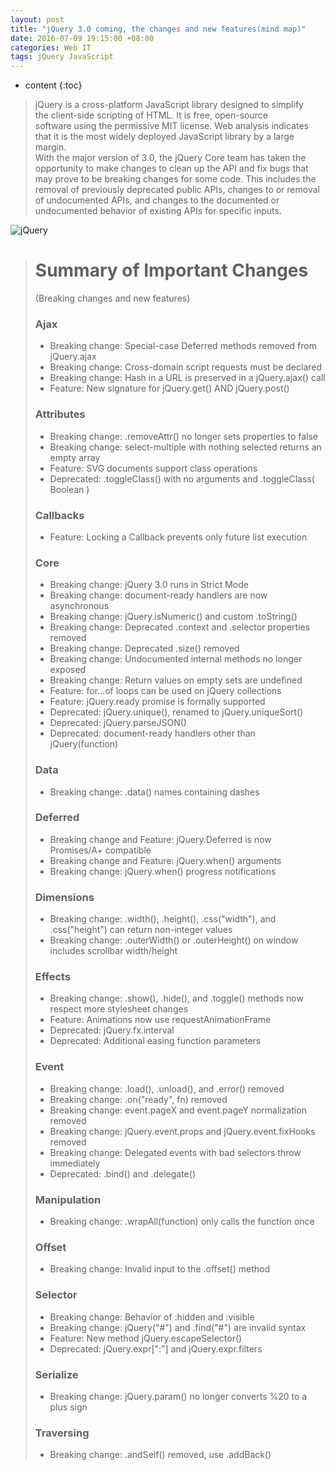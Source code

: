 ```yaml
---
layout: post
title: "jQuery 3.0 coming, the changes and new features(mind map)"
date: 2016-07-09 19:15:00 +08:00
categories: Web IT
tags: jQuery JavaScript
---
```


* content
{:toc}


> jQuery is a cross-platform JavaScript library designed to simplify the client-side scripting of HTML. It is free, open-source software using the permissive MIT license. Web analysis indicates that it is the most widely deployed JavaScript library by a large margin.  
> With the major version of 3.0, the jQuery Core team has taken the opportunity to make changes to clean up the API and fix bugs that may prove to be breaking changes for some code. This includes the removal of previously deprecated public APIs, changes to or removal of undocumented APIs, and changes to the documented or undocumented behavior of existing APIs for specific inputs.  

![jQuery](https://ejres-1253687085.picgz.myqcloud.com/img/jquery/mm-jquery.svg)





> # Summary of Important Changes  
> (Breaking changes and new features)   
>  
> ### Ajax  
> * Breaking change: Special-case Deferred methods removed from jQuery.ajax
> * Breaking change: Cross-domain script requests must be declared
> * Breaking change: Hash in a URL is preserved in a jQuery.ajax() call
> * Feature: New signature for jQuery.get() AND jQuery.post()
> ### Attributes  
> * Breaking change: .removeAttr() no longer sets properties to false
> * Breaking change: select-multiple with nothing selected returns an empty array
> * Feature: SVG documents support class operations
> * Deprecated: .toggleClass() with no arguments and .toggleClass( Boolean )
> ### Callbacks
> * Feature: Locking a Callback prevents only future list execution
> ### Core
> * Breaking change: jQuery 3.0 runs in Strict Mode
> * Breaking change: document-ready handlers are now asynchronous
> * Breaking change: jQuery.isNumeric() and custom .toString()
> * Breaking change: Deprecated .context and .selector properties removed
> * Breaking change: Deprecated .size() removed
> * Breaking change: Undocumented internal methods no longer exposed
> * Breaking change: Return values on empty sets are undefined
> * Feature: for...of loops can be used on jQuery collections
> * Feature: jQuery.ready promise is formally supported
> * Deprecated: jQuery.unique(), renamed to jQuery.uniqueSort()
> * Deprecated: jQuery.parseJSON()
> * Deprecated: document-ready handlers other than jQuery(function)
> ### Data
> * Breaking change: .data() names containing dashes
> ### Deferred
> * Breaking change and Feature: jQuery.Deferred is now Promises/A+ compatible
> * Breaking change and Feature: jQuery.when() arguments
> * Breaking change: jQuery.when() progress notifications
> ### Dimensions
> * Breaking change: .width(), .height(), .css("width"), and .css("height") can return non-integer values
> * Breaking change: .outerWidth() or .outerHeight() on window includes scrollbar width/height
> ### Effects
> * Breaking change: .show(), .hide(), and .toggle() methods now respect more stylesheet changes
> * Feature: Animations now use requestAnimationFrame
> * Deprecated: jQuery.fx.interval
> * Deprecated: Additional easing function parameters
> ### Event
> * Breaking change: .load(), .unload(), and .error() removed
> * Breaking change: .on("ready", fn) removed
> * Breaking change: event.pageX and event.pageY normalization removed
> * Breaking change: jQuery.event.props and jQuery.event.fixHooks removed
> * Breaking change: Delegated events with bad selectors throw immediately
> * Deprecated: .bind() and .delegate()
> ### Manipulation
> * Breaking change: .wrapAll(function) only calls the function once
> ### Offset
> * Breaking change: Invalid input to the .offset() method
> ### Selector
> * Breaking change: Behavior of :hidden and :visible
> * Breaking change: jQuery("#") and .find("#") are invalid syntax
> * Feature: New method jQuery.escapeSelector()
> * Deprecated: jQuery.expr[":"] and jQuery.expr.filters
> ### Serialize
> * Breaking change: jQuery.param() no longer converts %20 to a plus sign
> ### Traversing
> * Breaking change: .andSelf() removed, use .addBack()

